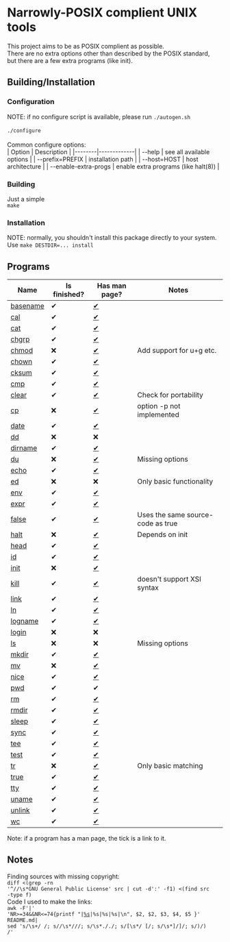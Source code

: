# Narrowly-POSIX complient UNIX tools
This project aims to be as POSIX complient as possible.<br>
There are no extra options other than described by the POSIX standard,<br>
but there are a few extra programs (like init).

## Building/Installation
### Configuration
NOTE: if no configure script is available, please run
<code>./autogen.sh</code><br><br>
<code>./configure</code><br><br>
Common configure options:<br>
| Option | Description |
|--------|-------------|
| --help | see all available options |
| --prefix=PREFIX  | installation path |
| --host=HOST | host architecture |
| --enable-extra-progs | enable extra programs (like halt(8)) |

### Building
Just a simple<br>
<code>make</code>

### Installation
NOTE: normally, you shouldn't install this package directly to your system.<br>
Use <code>make DESTDIR=... install</code>

## Programs
| Name | Is finished? | Has man page? | Notes |
|------|--------------|--------------|--------|
| [basename](src/basename.c) | ✔ | [✔](https://stuerz.xyz/mc-basename.1.html) | |
| [cal](src/cal.c) | ✔ | [✔](https://stuerz.xyz/mc-cal.1.html) | |
| [cat](src/cat.c) | ✔ | [✔](https://stuerz.xyz/mc-cat.1.html) | |
| [chgrp](src/chgrp.c) | ✔ | [✔](https://stuerz.xyz/mc-chgrp.1.html) | |
| [chmod](src/chmod.c) | ❌ | [✔](https://stuerz.xyz/mc-chmod.1.html) | Add support for u+g etc. |
| [chown](src/chown.c) | ✔ | [✔](https://stuerz.xyz/mc-chown.1.html) | |
| [cksum](src/cksum.c) | ✔ | [✔](https://stuerz.xyz/mc-cksum.1.html) | |
| [cmp](src/cmp.c) | ✔ | [✔](https://stuerz.xyz/mc-cmp.1.html) | |
| [clear](src/clear.c) | ✔ | [✔](https://stuerz.xyz/mc-clear.1.html) | Check for portability |
| [cp](src/cp.c) | ❌ | [✔](https://stuerz.xyz/mc-cp.1.html) | option -p not implemented |
| [date](src/date.c) | ✔ | [✔](https://stuerz.xyz/mc-date.1.html) | |
| [dd](src/dd.c) | ❌ | ❌ | |
| [dirname](src/dirname.c) | ✔ | [✔](https://stuerz.xyz/mc-dirname.1.html) | |
| [du](src/du.c) | ❌ | [✔](https://stuerz.xyz/mc-du.1.html) | Missing options |
| [echo](src/echo.c) | ✔ | [✔](https://stuerz.xyz/mc-echo.1.html) | |
| [ed](src/ed.c) | ❌ | ❌ | Only basic functionality |
| [env](src/env.c) | ✔ | [✔](https://stuerz.xyz/mc-env.1.html) | |
| [expr](src/expr.c) | ✔ | [✔](https://stuerz.xyz/mc-expr.1.html) | |
| [false](src/true.c) | ✔ | [✔](https://stuerz.xyz/mc-false.1.html) | Uses the same source-code as true |
| [halt](src/halt.c) | ❌ | [✔](https://stuerz.xyz/mc-halt.8.html) | Depends on init |
| [head](src/head.c) | ✔ | [✔](https://stuerz.xyz/mc-head.1.html) | |
| [id](src/id.c) | ✔ | [✔](https://stuerz.xyz/mc-id.1.html) | |
| [init](src/init.c) | ❌ | [✔](https://stuerz.xyz/mc-init.8.html) | |
| [kill](src/kill.c) | ✔ | [✔](https://stuerz.xyz/mc-kill.1.html) | doesn't support XSI syntax |
| [link](src/link.c) | ✔ | [✔](https://stuerz.xyz/mc-link.1.html) | |
| [ln](src/ln.c) | ✔ | [✔](https://stuerz.xyz/mc-ln.1.html) | |
| [logname](src/logname.c) | ✔ | [✔](https://stuerz.xyz/mc-logname.1.html) | |
| [login](src/login.c) | ❌ | ❌ | |
| [ls](src/ls.c) | ❌ | ❌ | Missing options |
| [mkdir](src/mkdir.c) | ✔ | [✔](https://stuerz.xyz/mc-mkdir.1.html) | |
| [mv](src/mv.c) | ❌ | [✔](https://stuerz.xyz/mc-mv.1.html) | |
| [nice](src/nice.c) | ✔ | [✔](https://stuerz.xyz/mc-nice.1.html) | |
| [pwd](src/pwd.c) | ✔ |  ✔| |
| [rm](src/rm.c) | ✔ | [✔](https://stuerz.xyz/mc-rm.1.html) | |
| [rmdir](src/rmdir.c) | ✔ | [✔](https://stuerz.xyz/mc-rmdir.1.html) | |
| [sleep](src/sleep.c) | ✔ | [✔](https://stuerz.xyz/mc-sleep.1.html) | |
| [sync](src/sync.c) | ✔ | [✔](https://stuerz.xyz/mc-sync.1.html) | |
| [tee](src/tee.c) | ✔ | [✔](https://stuerz.xyz/mc-tee.1.html) | |
| [test](src/test.c) | ✔ | [✔](https://stuerz.xyz/mc-test.1.html) | |
| [tr](src/tr.c) | ❌ | [✔](https://stuerz.xyz/mc-tr.1.html) | Only basic matching |
| [true](src/true.c) | ✔ | [✔](https://stuerz.xyz/mc-true.1.html) | |
| [tty](src/tty.c) | ✔ | [✔](https://stuerz.xyz/mc-tty.1.html) | |
| [uname](src/uname.c) | ✔ | [✔](https://stuerz.xyz/mc-uname.1.html) | |
| [unlink](src/unlink.c) | ✔ | [✔](https://stuerz.xyz/mc-unlink.1.html) | |
| [wc](src/wc.c) | ✔ | [✔](https://stuerz.xyz/mc-wc.1.html) | |

Note: if a program has a man page, the tick is a link to it.

## Notes
Finding sources with missing copyright:<br>
<code>diff \<(grep -rn '^//\s\*GNU General Public License' src | cut -d':' -f1) \<(find src -type f)</code><br>
Code I used to make the links:<br>
<code>awk -F'|' 'NR>=34&&NR<=74{printf "|[%s](src/%s.c)|%s|%s|%s|\n", $2, $2, $3, $4, $5 }' README.md| sed 's/\s\+/ /; s/\/\s*/\//; s/\s*\././; s/\[\s*/ [/; s/\s*\]/]/; s/)/) /'</code>

